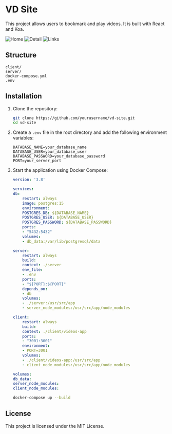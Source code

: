 # VD Site

This project allows users to bookmark and play videos. It is built with React and Koa.

![Home](https://github.com/user-attachments/assets/67d83403-03ad-4416-9756-1907da66e38e)
![Detail](https://github.com/user-attachments/assets/932d1499-441f-43df-9460-51204b178158)
![Links](https://github.com/user-attachments/assets/c67eb709-0c62-49a5-8b87-f8a65b2720a0)


## Structure

```plaintext
client/ 
server/
docker-compose.yml
.env
```

## Installation

1. Clone the repository:

    ```sh
    git clone https://github.com/yourusername/vd-site.git
    cd vd-site
    ```

2. Create a `.env` file in the root directory and add the following environment variables:

    ```env
    DATABASE_NAME=your_database_name
    DATABASE_USER=your_database_user
    DATABASE_PASSWORD=your_database_password
    PORT=your_server_port
    ```

3. Start the application using Docker Compose:

    ```yml
    version: '3.8'

    services:
    db:
        restart: always
        image: postgres:15
        environment:
        POSTGRES_DB: ${DATABASE_NAME}
        POSTGRES_USER: ${DATABASE_USER}
        POSTGRES_PASSWORD: ${DATABASE_PASSWORD}
        ports:
        - "5432:5432"
        volumes:
        - db_data:/var/lib/postgresql/data

    server:
        restart: always
        build:
        context: ./server
        env_file:
        - .env
        ports:
        - "${PORT}:${PORT}"
        depends_on:
        - db
        volumes:
        - ./server:/usr/src/app
        - server_node_modules:/usr/src/app/node_modules

    client:
        restart: always
        build:
        context: ./client/videos-app
        ports:
        - "3001:3001"
        environment:
        - PORT=3001
        volumes:
        - ./client/videos-app:/usr/src/app
        - client_node_modules:/usr/src/app/node_modules

    volumes:
    db_data:
    server_node_modules:
    client_node_modules:
    ```

    ```sh
    docker-compose up --build
    ```

## License

This project is licensed under the MIT License.
